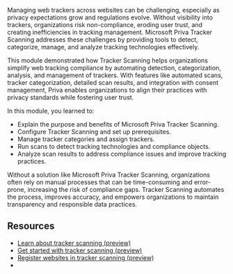 Managing web trackers across websites can be challenging, especially as privacy expectations grow and regulations evolve. Without visibility into trackers, organizations risk non-compliance, eroding user trust, and creating inefficiencies in tracking management. Microsoft Priva Tracker Scanning addresses these challenges by providing tools to detect, categorize, manage, and analyze tracking technologies effectively.

This module demonstrated how Tracker Scanning helps organizations simplify web tracking compliance by automating detection, categorization, analysis, and management of trackers. With features like automated scans, tracker categorization, detailed scan results, and integration with consent management, Priva enables organizations to align their practices with privacy standards while fostering user trust.

In this module, you learned to:

- Explain the purpose and benefits of Microsoft Priva Tracker Scanning.
- Configure Tracker Scanning and set up prerequisites.
- Manage tracker categories and assign trackers.
- Run scans to detect tracking technologies and compliance objects.
- Analyze scan results to address compliance issues and improve tracking practices.

Without a solution like Microsoft Priva Tracker Scanning, organizations often rely on manual processes that can be time-consuming and error-prone, increasing the risk of compliance gaps. Tracker Scanning automates the process, improves accuracy, and empowers organizations to maintain transparency and responsible data practices.

## Resources

- [Learn about tracker scanning (preview)](/privacy/priva/tracker-scanning)
- [Get started with tracker scanning (preview)](/privacy/priva/tracker-scanning-setup)
- [Register websites in tracker scanning (preview)](/privacy/priva/tracker-scanning-register-websites)
- 